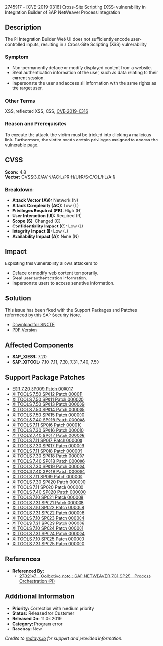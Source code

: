 2745917 - [CVE-2019-0316] Cross-Site Scripting (XSS) vulnerability in Integration Builder of SAP NetWeaver Process Integration

## Description

The PI Integration Builder Web UI does not sufficiently encode user-controlled inputs, resulting in a Cross-Site Scripting (XSS) vulnerability.

### Symptom

- Non-permanently deface or modify displayed content from a website.
- Steal authentication information of the user, such as data relating to their current session.
- Impersonate the user and access all information with the same rights as the target user.

### Other Terms

XSS, reflected XSS, CSS, [CVE-2019-0316](https://cve.mitre.org/cgi-bin/cvename.cgi?name=CVE-2019-0316)

### Reason and Prerequisites

To execute the attack, the victim must be tricked into clicking a malicious link. Furthermore, the victim needs certain privileges assigned to access the vulnerable page.

## CVSS

**Score:** 4.8  
**Vector:** CVSS:3.0/AV:N/AC:L/PR:H/UI:R/S:C/C:L/I:L/A:N

### Breakdown:

- **Attack Vector (AV):** Network (N)
- **Attack Complexity (AC):** Low (L)
- **Privileges Required (PR):** High (H)
- **User Interaction (UI):** Required (R)
- **Scope (S):** Changed (C)
- **Confidentiality Impact (C):** Low (L)
- **Integrity Impact (I):** Low (L)
- **Availability Impact (A):** None (N)

## Impact

Exploiting this vulnerability allows attackers to:

- Deface or modify web content temporarily.
- Steal user authentication information.
- Impersonate users to access sensitive information.

## Solution

This issue has been fixed with the Support Packages and Patches referenced by this SAP Security Note.

- [Download for SNOTE](https://notesdownloads.sap.com/note/0040000001047862019)
- [PDF Version](https://userapps.support.sap.com/sap/support/sfm/notes/print/0002745917?language=en-US&token=B5EE7D04E413CDCB354235DBF323E71F)

## Affected Components

- **SAP_XIESR:** 7.20
- **SAP_XITOOL:** 7.10, 7.11, 7.30, 7.31, 7.40, 7.50

## Support Package Patches

- [ESR 7.20 SP009 Patch 000017](https://me.sap.com/sap/support/swdc/notes?cvnr=01200615320200013139&support_package=SP009&patch_level=000017)
- [XI TOOLS 7.50 SP012 Patch 000011](https://me.sap.com/sap/support/swdc/notes?cvnr=73554900100200001666&support_package=SP012&patch_level=000011)
- [XI TOOLS 7.50 SP011 Patch 000020](https://me.sap.com/sap/support/swdc/notes?cvnr=73554900100200001666&support_package=SP011&patch_level=000020)
- [XI TOOLS 7.50 SP013 Patch 000009](https://me.sap.com/sap/support/swdc/notes?cvnr=73554900100200001666&support_package=SP013&patch_level=000009)
- [XI TOOLS 7.50 SP014 Patch 000005](https://me.sap.com/sap/support/swdc/notes?cvnr=73554900100200001666&support_package=SP014&patch_level=000005)
- [XI TOOLS 7.50 SP015 Patch 000000](https://me.sap.com/sap/support/swdc/notes?cvnr=73554900100200001666&support_package=SP015&patch_level=000000)
- [XI TOOLS 7.40 SP016 Patch 000008](https://me.sap.com/sap/support/swdc/notes?cvnr=67838200100200019735&support_package=SP016&patch_level=000008)
- [XI TOOLS 7.11 SP016 Patch 000010](https://me.sap.com/sap/support/swdc/notes?cvnr=01200314690200006992&support_package=SP016&patch_level=000010)
- [XI TOOLS 7.30 SP016 Patch 000010](https://me.sap.com/sap/support/swdc/notes?cvnr=01200615320200015138&support_package=SP016&patch_level=000010)
- [XI TOOLS 7.40 SP017 Patch 000006](https://me.sap.com/sap/support/swdc/notes?cvnr=67838200100200019735&support_package=SP017&patch_level=000006)
- [XI TOOLS 7.11 SP017 Patch 000008](https://me.sap.com/sap/support/swdc/notes?cvnr=01200314690200006992&support_package=SP017&patch_level=000008)
- [XI TOOLS 7.30 SP017 Patch 000009](https://me.sap.com/sap/support/swdc/notes?cvnr=01200615320200015138&support_package=SP017&patch_level=000009)
- [XI TOOLS 7.11 SP018 Patch 000005](https://me.sap.com/sap/support/swdc/notes?cvnr=01200314690200006992&support_package=SP018&patch_level=000005)
- [XI TOOLS 7.30 SP018 Patch 000007](https://me.sap.com/sap/support/swdc/notes?cvnr=01200615320200015138&support_package=SP018&patch_level=000007)
- [XI TOOLS 7.40 SP018 Patch 000006](https://me.sap.com/sap/support/swdc/notes?cvnr=67838200100200019735&support_package=SP018&patch_level=000006)
- [XI TOOLS 7.30 SP019 Patch 000004](https://me.sap.com/sap/support/swdc/notes?cvnr=01200615320200015138&support_package=SP019&patch_level=000004)
- [XI TOOLS 7.40 SP019 Patch 000004](https://me.sap.com/sap/support/swdc/notes?cvnr=67838200100200019735&support_package=SP019&patch_level=000004)
- [XI TOOLS 7.11 SP019 Patch 000000](https://me.sap.com/sap/support/swdc/notes?cvnr=01200314690200006992&support_package=SP019&patch_level=000000)
- [XI TOOLS 7.30 SP020 Patch 000000](https://me.sap.com/sap/support/swdc/notes?cvnr=01200615320200015138&support_package=SP020&patch_level=000000)
- [XI TOOLS 7.11 SP020 Patch 000000](https://me.sap.com/sap/support/swdc/notes?cvnr=01200314690200006992&support_package=SP020&patch_level=000000)
- [XI TOOLS 7.40 SP020 Patch 000000](https://me.sap.com/sap/support/swdc/notes?cvnr=67838200100200019735&support_package=SP020&patch_level=000000)
- [XI TOOLS 7.10 SP021 Patch 000008](https://me.sap.com/sap/support/swdc/notes?cvnr=01200314690200005213&support_package=SP021&patch_level=000008)
- [XI TOOLS 7.31 SP021 Patch 000008](https://me.sap.com/sap/support/swdc/notes?cvnr=01200615320200017830&support_package=SP021&patch_level=000008)
- [XI TOOLS 7.10 SP022 Patch 000008](https://me.sap.com/sap/support/swdc/notes?cvnr=01200314690200005213&support_package=SP022&patch_level=000008)
- [XI TOOLS 7.31 SP022 Patch 000006](https://me.sap.com/sap/support/swdc/notes?cvnr=01200615320200017830&support_package=SP022&patch_level=000006)
- [XI TOOLS 7.10 SP023 Patch 000004](https://me.sap.com/sap/support/swdc/notes?cvnr=01200314690200005213&support_package=SP023&patch_level=000004)
- [XI TOOLS 7.31 SP023 Patch 000006](https://me.sap.com/sap/support/swdc/notes?cvnr=01200615320200017830&support_package=SP023&patch_level=000006)
- [XI TOOLS 7.10 SP024 Patch 000001](https://me.sap.com/sap/support/swdc/notes?cvnr=01200314690200005213&support_package=SP024&patch_level=000001)
- [XI TOOLS 7.31 SP024 Patch 000004](https://me.sap.com/sap/support/swdc/notes?cvnr=01200615320200017830&support_package=SP024&patch_level=000004)
- [XI TOOLS 7.10 SP025 Patch 000000](https://me.sap.com/sap/support/swdc/notes?cvnr=01200314690200005213&support_package=SP025&patch_level=000000)
- [XI TOOLS 7.31 SP025 Patch 000000](https://me.sap.com/sap/support/swdc/notes?cvnr=01200615320200017830&support_package=SP025&patch_level=000000)

## References

- **Referenced By:**  
  - [2782147 - Collective note : SAP NETWEAVER 7.31 SP25 - Process Orchestration (PI)](https://me.sap.com/notes/2782147)

## Additional Information

- **Priority:** Correction with medium priority
- **Status:** Released for Customer
- **Released On:** 11.06.2019
- **Category:** Program error
- **Recency:** New

*Credits to [redrays.io](https://redrays.io) for support and provided information.*